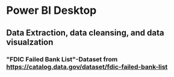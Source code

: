 # Power BI Desktop
## Data Extraction, data cleansing, and data visualzation
### "FDIC Failed Bank List"-Dataset from https://catalog.data.gov/dataset/fdic-failed-bank-list







